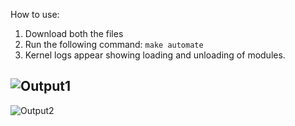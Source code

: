 How to use:

1. Download both the files
2. Run the following command:
```make automate```
3. Kernel logs appear showing loading and unloading of modules.

![Output1](https://github.com/vanigupta20024/Programming-Challenges/blob/master/LKM_helloworld/t1.PNG)
----
![Output2](https://github.com/vanigupta20024/Programming-Challenges/blob/master/LKM_helloworld/t2.PNG)
